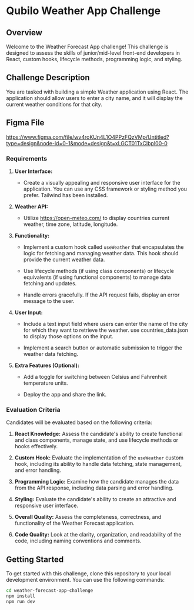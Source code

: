 # Qubilo Weather App Challenge

## Overview

Welcome to the Weather Forecast App challenge! This challenge is designed to assess the skills of junior/mid-level front-end developers in React, custom hooks, lifecycle methods, programming logic, and styling.

## Challenge Description

You are tasked with building a simple Weather application using React. The application should allow users to enter a city name, and it will display the current weather conditions for that city.

## Figma File

https://www.figma.com/file/wv4roKUn4L1O4PPzFQzVMp/Untitled?type=design&node-id=0-1&mode=design&t=xLGCT01TxClbpI00-0

### Requirements

1. **User Interface:**

   - Create a visually appealing and responsive user interface for the application. You can use any CSS framework or styling method you prefer. Tailwind has been installed. 

2. **Weather API:**

   - Utilize https://open-meteo.com/ to display countries current weather, time zone, latitude, longitude.

3. **Functionality:**

   - Implement a custom hook called `useWeather` that encapsulates the logic for fetching and managing weather data. This hook should provide the current weather data.

   - Use lifecycle methods (if using class components) or lifecycle equivalents (if using functional components) to manage data fetching and updates.

   - Handle errors gracefully. If the API request fails, display an error message to the user.

4. **User Input:**

   - Include a text input field where users can enter the name of the city for which they want to retrieve the weather. use countries_data.json to display those options on the input. 

   - Implement a search button or automatic submission to trigger the weather data fetching.

5. **Extra Features (Optional):**

   - Add a toggle for switching between Celsius and Fahrenheit temperature units.

   - Deploy the app and share the link. 

### Evaluation Criteria

Candidates will be evaluated based on the following criteria:

1. **React Knowledge:** Assess the candidate's ability to create functional and class components, manage state, and use lifecycle methods or hooks effectively.

2. **Custom Hook:** Evaluate the implementation of the `useWeather` custom hook, including its ability to handle data fetching, state management, and error handling.

3. **Programming Logic:** Examine how the candidate manages the data from the API response, including data parsing and error handling.

4. **Styling:** Evaluate the candidate's ability to create an attractive and responsive user interface.

5. **Overall Quality:** Assess the completeness, correctness, and functionality of the Weather Forecast application.

6. **Code Quality:** Look at the clarity, organization, and readability of the code, including naming conventions and comments.

## Getting Started

To get started with this challenge, clone this repository to your local development environment. You can use the following commands:

```bash
cd weather-forecast-app-challenge
npm install
npm run dev
